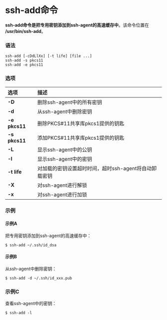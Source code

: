 ssh-add命令
=================================================================================
**ssh-add命令是把专用密钥添加到ssh-agent的高速缓存中**。该命令位置在 **/usr/bin/ssh-add**。

### 语法
```
ssh-add [-cDdLlXx] [-t life] [file ...]
ssh-add -s pkcs11
ssh-add -e pkcs11
```

### 选项

| 选项 | 描述 |
| :------------- | :------------- |
| **-D** | 删除ssh-agent中的所有密钥 |
| **-d** | 从ssh-agent中删除密钥 |
| **-e pkcs11** | 删除PKCS#11共享库pkcs1提供的钥匙 |
| **-s pkcs11** | 添加PKCS#11共享库pkcs1提供的钥匙 |
| **-L** | 显示ssh-agent中的公钥 |
| **-l** | 显示ssh-agent中的密钥 |
| **-t life** | 对加载的密钥设置超时时间，超时ssh-agent将自动卸载密钥 |
| **-X** | 对ssh-agent进行解锁 |
| **-x** | 对ssh-agent进行加锁 |

### 示例

#### 示例A
把专用密钥添加到ssh-agent的高速缓存中：
```shell
$ ssh-add ~/.ssh/id_dsa
```

#### 示例B
从ssh-agent中删除密钥：
```shell
$ ssh-add -d ~/.ssh/id_xxx.pub
```

### 示例C
查看ssh-agent中的密钥：
```shell
$ ssh-add -l
```
